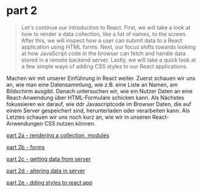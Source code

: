 # part 2

> Let's continue our introduction to React. First, we will take a look at how to render a data collection, like a list of names, to the screen. After this, we will inspect how a user can submit data to a React application using HTML forms. Next, our focus shifts towards looking at how JavaScript code in the browser can fetch and handle data stored in a remote backend server. Lastly, we will take a quick look at a few simple ways of adding CSS styles to our React applications.

Machen wir mit unserer Einführung in React weiter. Zuerst schauen wir uns an, wie man eine Datensammlung, wie z.B. eine Liste an Namen, am Bildschirm ausgibt. Danach untersuchen wir, wie ein Nutzer Daten an eine React-Anwendung über HTML-Formulare schicken kann. Als Nächstes fokussieren wir darauf, wie ddr Javascriptcode im Browser Daten, die auf einem Server gespeichert sind, herunterladen oder verarbeiten kann. Als Letztes schauen wir uns noch kurz an, wie wir in unseren React-Anwendungen CSS nutzen können.

[part 2a - rendering a collection, modules](part_2a.md)

[part 2b - forms](part_2b.md)

[part 2c - getting data from server](part_2c.md)

[part 2d - altering data in server](part_2d.md)

[part 2e - dding styles to react app](part_2e.md)